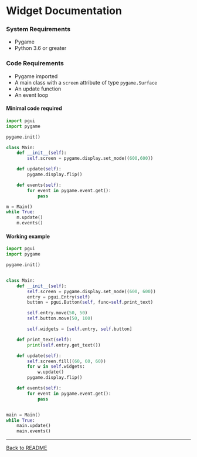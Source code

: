 # Widget Documentation

### System Requirements

* Pygame
* Python 3.6 or greater

### Code Requirements

* Pygame imported
* A main class with a `screen` attribute of type `pygame.Surface`
* An update function
* An event loop

#### Minimal code required
```python
import pgui
import pygame

pygame.init()

class Main:
	def __init__(self):
		self.screen = pygame.display.set_mode((600,600))

	def update(self):
		pygame.display.flip()

	def events(self):
		for event in pygame.event.get():
			pass

m = Main()
while True:
	m.update()
	m.events()
```


#### Working example
```python
import pgui
import pygame

pygame.init()


class Main:
	def __init__(self):
		self.screen = pygame.display.set_mode((600, 600))
		entry = pgui.Entry(self)
		button = pgui.Button(self, func=self.print_text)

		self.entry.move(50, 50)
		self.button.move(50, 100)

		self.widgets = [self.entry, self.button]

	def print_text(self):
		print(self.entry.get_text())

	def update(self):
		self.screen.fill((60, 60, 60))
		for w in self.widgets:
			w.update()
		pygame.display.flip()

	def events(self):
		for event in pygame.event.get():
			pass


main = Main()
while True:
	main.update()
	main.events()
```

---
[Back to README](https://github.com/Kolterdyx/PyGameUI#pygameui)
